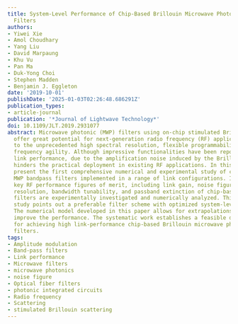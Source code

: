 ```yaml
---
title: System-Level Performance of Chip-Based Brillouin Microwave Photonic Bandpass
  Filters
authors:
- Yiwei Xie
- Amol Choudhary
- Yang Liu
- David Marpaung
- Khu Vu
- Pan Ma
- Duk-Yong Choi
- Stephen Madden
- Benjamin J. Eggleton
date: '2019-10-01'
publishDate: '2025-01-03T02:26:48.686291Z'
publication_types:
- article-journal
publication: '*Journal of Lightwave Technology*'
doi: 10.1109/JLT.2019.2931077
abstract: Microwave photonic (MWP) filters using on-chip stimulated Brillouin scattering
  offer great potential for next-generation radio frequency (RF) applications due
  to the unprecedented high spectral resolution, flexible programmability, and ultra-wideband
  frequency agility. Although impressive functionalities have been reported, limited
  link performance, due to the amplification noise induced by the Brillouin gain process,
  hinders the practical deployment in existing RF applications. In this paper, we
  present the first comprehensive numerical and experimental study of chip-based Brillouin
  MWP bandpass filters implemented in a range of link configurations. In the experiments,
  key RF performance figures of merit, including link gain, noise figure, passband
  resolution, bandwidth tunability, and passband extinction of chip-based Brillouin
  filters are experimentally investigated and numerically analyzed. This comprehensive
  study points out a preferable filter scheme with optimized system-level performance.
  The numerical model developed in this paper allows for extrapolations to further
  improve the performance. The systematic work establishes a feasible design route
  for achieving high link-performance chip-based Brillouin microwave photonic bandpass
  filters.
tags:
- Amplitude modulation
- Band-pass filters
- Link performance
- Microwave filters
- microwave photonics
- noise figure
- Optical fiber filters
- photonic integrated circuits
- Radio frequency
- Scattering
- stimulated Brillouin scattering
---
```

